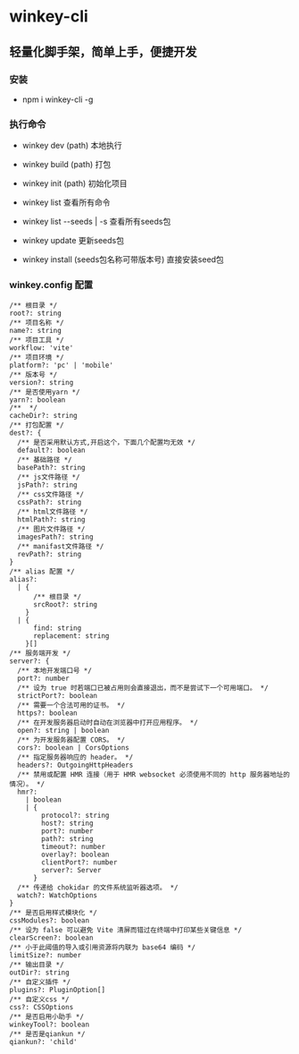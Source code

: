 # winkey-cli 

## 轻量化脚手架，简单上手，便捷开发

### 安装
- npm i winkey-cli -g 

### 执行命令
- winkey dev (path)
  本地执行

- winkey build (path)
  打包

- winkey init (path)
  初始化项目

- winkey list
  查看所有命令

- winkey list --seeds | -s 
  查看所有seeds包

- winkey update
  更新seeds包

- winkey install (seeds包名称可带版本号)
  直接安装seed包

### winkey.config 配置
```
/** 根目录 */
root?: string
/** 项目名称 */
name?: string
/** 项目工具 */
workflow: 'vite'
/** 项目环境 */
platform?: 'pc' | 'mobile'
/** 版本号 */
version?: string
/** 是否使用yarn */
yarn?: boolean
/**  */
cacheDir?: string
/** 打包配置 */
dest?: {
  /** 是否采用默认方式,开启这个，下面几个配置均无效 */
  default?: boolean
  /** 基础路径 */
  basePath?: string
  /** js文件路径 */
  jsPath?: string
  /** css文件路径 */
  cssPath?: string
  /** html文件路径 */
  htmlPath?: string
  /** 图片文件路径 */
  imagesPath?: string
  /** manifast文件路径 */
  revPath?: string
}
/** alias 配置 */
alias?:
  | {
      /** 根目录 */
      srcRoot?: string
    }
  | {
      find: string
      replacement: string
    }[]
/** 服务端开发 */
server?: {
  /** 本地开发端口号 */
  port?: number
  /** 设为 true 时若端口已被占用则会直接退出，而不是尝试下一个可用端口。 */
  strictPort?: boolean
  /** 需要一个合法可用的证书。 */
  https?: boolean
  /** 在开发服务器启动时自动在浏览器中打开应用程序。 */
  open?: string | boolean
  /** 为开发服务器配置 CORS。 */
  cors?: boolean | CorsOptions
  /** 指定服务器响应的 header。 */
  headers?: OutgoingHttpHeaders
  /** 禁用或配置 HMR 连接（用于 HMR websocket 必须使用不同的 http 服务器地址的情况）。 */
  hmr?:
    | boolean
    | {
        protocol?: string
        host?: string
        port?: number
        path?: string
        timeout?: number
        overlay?: boolean
        clientPort?: number
        server?: Server
      }
  /** 传递给 chokidar 的文件系统监听器选项。 */
  watch?: WatchOptions
}
/** 是否启用样式模块化 */
cssModules?: boolean
/** 设为 false 可以避免 Vite 清屏而错过在终端中打印某些关键信息 */
clearScreen?: boolean
/** 小于此阈值的导入或引用资源将内联为 base64 编码 */
limitSize?: number
/** 输出目录 */
outDir?: string
/** 自定义插件 */
plugins?: PluginOption[]
/** 自定义css */
css?: CSSOptions
/** 是否启用小助手 */
winkeyTool?: boolean
/** 是否是qiankun */
qiankun?: 'child'
```